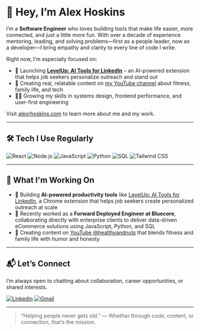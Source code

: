 # 👋 Hey, I’m Alex Hoskins

I’m a **Software Engineer** who loves building tools that make life easier, more connected, and just a little more fun. With over a decade of experience mentoring, leading, and solving problems—first as a people leader, now as a developer—I bring empathy and clarity to every line of code I write.

Right now, I’m especially focused on:
- 🚀 Launching **[LevelUp: AI Tools for LinkedIn](https://chromewebstore.google.com/detail/levelup-ai-tools-for-link/ioomjennaofikknjjjbnnofkaloknbel)** – an AI-powered extension that helps job seekers personalize outreach and stand out
- 🎥 Creating real, relatable content on [my YouTube channel](https://www.youtube.com/@healthyandnuts) about fitness, family life, and tech
- 🧑‍💻 Growing my skills in systems design, frontend performance, and user-first engineering

Visit [alexrhoskins.com](https://alexrhoskins.com) to learn more about me and my work.

---

## 🛠️ Tech I Use Regularly

<div>
  <img alt="React" src="https://img.shields.io/badge/React-20232A?style=for-the-badge&logo=react&logoColor=61DAFB"/>
  <img alt="Node.js" src="https://img.shields.io/badge/Node.js-43853D?style=for-the-badge&logo=node.js&logoColor=white"/>
  <img alt="JavaScript" src="https://img.shields.io/badge/JavaScript-F7DF1E?style=for-the-badge&logo=javascript&logoColor=black"/>
  <img alt="Python" src="https://img.shields.io/badge/Python-3776AB?style=for-the-badge&logo=python&logoColor=white"/>
  <img alt="SQL" src="https://img.shields.io/badge/SQL-003B57?style=for-the-badge&logo=postgresql&logoColor=white"/>
  <img alt="Tailwind CSS" src="https://img.shields.io/badge/Tailwind-06B6D4?style=for-the-badge&logo=tailwindcss&logoColor=white"/>
</div>

---

## 🔨 What I'm Working On

- 🧠 Building **AI-powered productivity tools** like [LevelUp: AI Tools for LinkedIn](https://chromewebstore.google.com/detail/levelup-ai-tools-for-link/ioomjennaofikknjjjbnnofkaloknbel), a Chrome extension that helps job seekers create personalized outreach at scale
- 💼 Recently worked as a **Forward Deployed Engineer at Bluecore**, collaborating directly with enterprise clients to deliver data-driven eCommerce solutions using JavaScript, Python, and SQL
- 🎥 Creating content on [YouTube @healthyandnuts](https://www.youtube.com/@healthyandnuts) that blends fitness and family life with humor and honesty


---

## 📬 Let’s Connect

I’m always open to chatting about collaboration, career opportunities, or shared interests.

[![Linkedin](https://img.shields.io/badge/LinkedIn-0077B5?style=for-the-badge&logo=linkedin&logoColor=white)](https://www.linkedin.com/in/alex-hoskins/)
[![Gmail](https://img.shields.io/badge/Gmail-D14836?style=for-the-badge&logo=gmail&logoColor=white)](mailto:alexrhoskins@gmail.com)

---

> “Helping people never gets old.” — Whether through code, content, or connection, that’s the mission.


